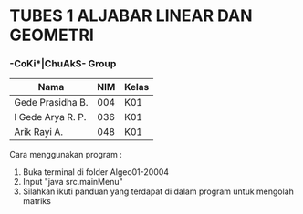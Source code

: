 # TUBES 1 ALJABAR LINEAR DAN GEOMETRI

### -CoKi*|ChuAkS- Group
Nama | NIM | Kelas
--- | --- | --- 
Gede Prasidha B. | 004 | K01 
I Gede Arya R. P. | 036 | K01 
Arik Rayi A. | 048 | K01 


Cara menggunakan program :
1. Buka terminal di folder Algeo01-20004
2. Input "java src.mainMenu"
3. Silahkan ikuti panduan yang terdapat di dalam program untuk mengolah matriks

